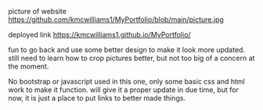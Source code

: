 picture of website
https://github.com/kmcwilliams1/MyPortfolio/blob/main/picture.jpg

deployed link
https://kmcwilliams1.github.io/MyPortfolio/

fun to go back and use some better design to make it look more updated. still need to learn  how to crop pictures better, but not too big of a concern at the moment.

No bootstrap or javascript used in this one, only some basic css and html work to make it function. will give it a proper update in due time, but for now, it is just a place to put links to better made things.